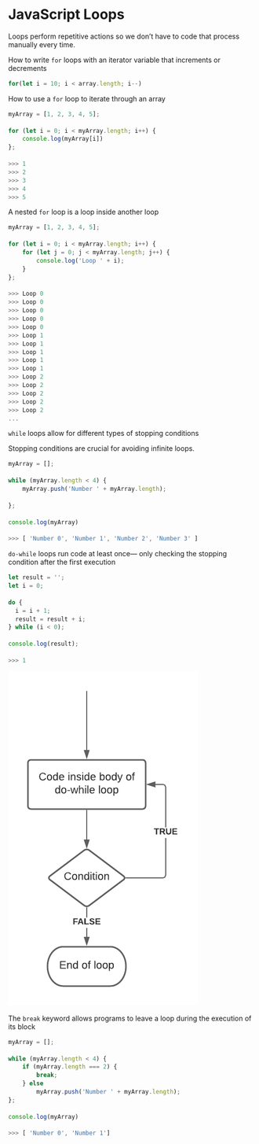 # JavaScript Loops

Loops perform repetitive actions so we don’t have to code that process manually every time.



How to write `for` loops with an iterator variable that increments or decrements

```javascript
for(let i = 10; i < array.length; i--)
```



How to use a `for` loop to iterate through an array

```javascript
myArray = [1, 2, 3, 4, 5];

for (let i = 0; i < myArray.length; i++) {
    console.log(myArray[i])
};

>>> 1
>>> 2
>>> 3
>>> 4
>>> 5
```



A nested `for` loop is a loop inside another loop

```javascript
myArray = [1, 2, 3, 4, 5];

for (let i = 0; i < myArray.length; i++) {
    for (let j = 0; j < myArray.length; j++) {
        console.log('Loop ' + i);
    }
};

>>> Loop 0
>>> Loop 0
>>> Loop 0
>>> Loop 0
>>> Loop 0
>>> Loop 1
>>> Loop 1
>>> Loop 1
>>> Loop 1
>>> Loop 1
>>> Loop 2
>>> Loop 2
>>> Loop 2
>>> Loop 2
>>> Loop 2
...
```



`while` loops allow for different types of stopping conditions

Stopping conditions are crucial for avoiding infinite loops.

```javascript
myArray = [];

while (myArray.length < 4) {
    myArray.push('Number ' + myArray.length);

};

console.log(myArray)

>>> [ 'Number 0', 'Number 1', 'Number 2', 'Number 3' ]
```



`do-while` loops run code at least once— only checking the stopping condition after the first execution

```javascript
let result = '';
let i = 0;

do {
  i = i + 1;
  result = result + i;
} while (i < 0);

console.log(result);

>>> 1
```

![Do-While FlowChart explanation](../../.gitbook/assets/do...while.flowchart.png)



The `break` keyword allows programs to leave a loop during the execution of its block

```javascript
myArray = [];

while (myArray.length < 4) {
    if (myArray.length === 2) {
        break;
    } else
        myArray.push('Number ' + myArray.length);
};

console.log(myArray)

>>> [ 'Number 0', 'Number 1']
```

